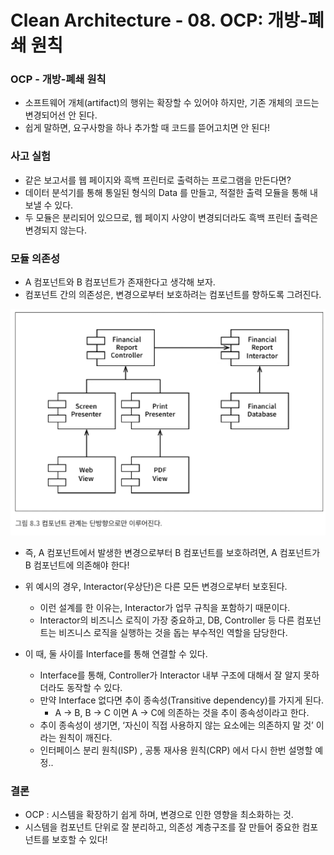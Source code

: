 # Clean Architecture - 08. OCP: 개방-폐쇄 원칙

### OCP - 개방-폐쇄 원칙

- 소프트웨어 개체(artifact)의 행위는 확장할 수 있어야 하지만, 기존 개체의 코드는 변경되어선 안 된다.
- 쉽게 말하면, 요구사항을 하나 추가할 때 코드를 뜯어고치면 안 된다!

### 사고 실험

- 같은 보고서를 웹 페이지와 흑백 프린터로 출력하는 프로그램을 만든다면?
- 데이터 분석기를 통해 통일된 형식의 Data 를 만들고, 적절한 출력 모듈을 통해 내보낼 수 있다.
- 두 모듈은 분리되어 있으므로, 웹 페이지 사양이 변경되더라도 흑백 프린터 출력은 변경되지 않는다.

### 모듈 의존성

- A 컴포넌트와 B 컴포넌트가 존재한다고 생각해 보자.
- 컴포넌트 간의 의존성은, 변경으로부터 보호하려는 컴포넌트를 향하도록 그려진다.

![Untitled](https://github.com/LemonDouble/TIL/blob/main/book/Clean%20Architecture/image/Untitled1.png)

- 즉, A 컴포넌트에서 발생한 변경으로부터 B 컴포넌트를 보호하려면, A 컴포넌트가 B 컴포넌트에 의존해야 한다!
- 위 예시의 경우, Interactor(우상단)은 다른 모든 변경으로부터 보호된다.
    - 이런 설계를 한 이유는, Interactor가 업무 규칙을 포함하기 때문이다.
    - Interactor의 비즈니스 로직이 가장 중요하고, DB, Controller 등 다른 컴포넌트는 비즈니스 로직을 실행하는 것을 돕는 부수적인 역할을 담당한다.

- 이 때, 둘 사이를 Interface를 통해 연결할 수 있다.
    - Interface를 통해, Controller가 Interactor 내부 구조에 대해서 잘 알지 못하더라도 동작할 수 있다.
    - 만약 Interface 없다면 추이 종속성(Transitive dependency)를 가지게 된다.
        - A → B, B → C 이면 A → C에 의존하는 것을 추이 종속성이라고 한다.
    - 추이 종속성이 생기면, ‘자신이 직접 사용하지 않는 요소에는 의존하지 말 것’ 이라는 원칙이 깨진다.
    - 인터페이스 분리 원칙(ISP) , 공통 재사용 원칙(CRP) 에서 다시 한번 설명할 예정..

### 결론

- OCP : 시스템을 확장하기 쉽게 하며, 변경으로 인한 영향을 최소화하는 것.
- 시스템을 컴포넌트 단위로 잘 분리하고, 의존성 계층구조를 잘 만들어 중요한 컴포넌트를 보호할 수 있다!